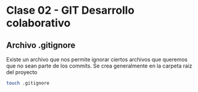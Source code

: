 # Clase 02 - GIT Desarrollo colaborativo 

## Archivo .gitignore

Existe un archivo que nos permite ignorar ciertos archivos que queremos que no sean parte de los commits. Se crea generalmente en la carpeta raiz del proyecto

```sh
touch .gitignore
```